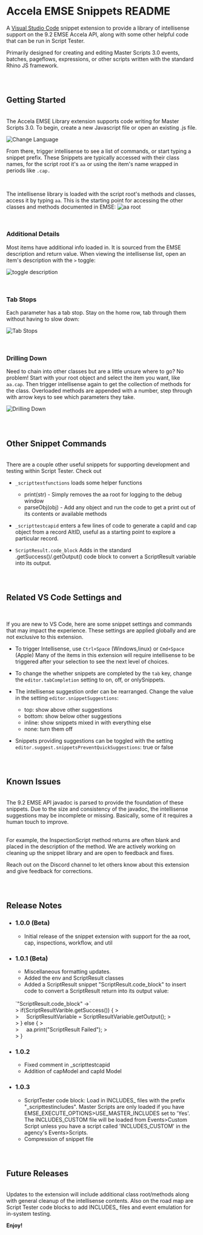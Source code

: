 # Accela EMSE Snippets README

A [Visual Studio Code](https://code.visualstudio.com/) snippet extension to provide a library of intellisense support on the 9.2 EMSE Accela API, along with some other helpful code that can be run in Script Tester.

Primarily designed for creating and editing Master Scripts 3.0 events, batches, pageflows, expressions, or other scripts written with the standard Rhino JS framework.
 
<br>
 
#
## Getting Started
<br>
The Accela EMSE Library extension supports code writing for Master Scripts 3.0. To begin, create a new Javascript file or open an existing .js file.

![Change Language](./images/change_language.gif)


From there, trigger intellisense to see a list of commands, or start typing a snippet prefix.  These Snippets are typically accessed with their class names, for the script root it's `aa` or using the item's name wrapped in periods like `.cap.`

<br>

The intellisense library is loaded with the script root's methods and classes, access it by typing `aa`. This is the starting point for accessing the other classes and methods documented in EMSE: 
![aa root](./images/toggle_aa_root.gif)

<br>

### Additional Details

Most items have additional info loaded in. It is sourced from the EMSE description and return value.  When viewing the intellisense list, open an item's description with the `>` toggle:

![toggle description](./images/toggle_intellisense_description.gif)

<br>

### Tab Stops

Each parameter has a tab stop. Stay on the home row, tab through them without having to slow down:

![Tab Stops](./images/ex_tab_stops.gif)


<br>

### Drilling Down

Need to chain into other classes but are a little unsure where to go? No problem!  Start with your root object and select the item you want, like `aa.cap`. Then trigger intellisense again to get the collection of methods for the class. Overloaded methods are appended with a number, step through with arrow keys to see which parameters they take.

![Drilling Down](./images/ex_drilling_down.gif)

 
<br>

#
## Other Snippet Commands
<br>
There are a couple other useful snippets for supporting development and testing within Script Tester.  Check out

* `_scripttestfunctions` loads some helper functions
    * print(str) - Simply removes the aa root for logging to the debug window
    * parseObj(obj) - Add any object and run the code to get a print out of its contents or available methods

* `_scripttestcapid` enters a few lines of code to generate a capId and cap object from a record AltID, useful as a starting point to explore a particular record.

* `ScriptResult.code_block` Adds in the standard .getSuccess()/.getOutput() code block to convert a ScriptResult variable into its output.
<br>
 
#
## Related VS Code Settings and
<br>

If you are new to VS Code, here are some snippet settings and commands that may impact the experience. These settings are applied globally and are not exclusive to this extension.
* To trigger Intellisense, use `Ctrl+Space` (Windows,linux) or `Cmd+Space` (Apple) Many of the items in this extension will require intellisense to be triggered after your selection to see the next level of choices.

* To change the whether snippets are completed by the `tab` key, change the `editor.tabCompletion` setting to on, off, or onlySnippets.

* The intellisense suggestion order can be rearranged. Change the value in the setting `editor.snippetSuggestions`:
    * top: show above other suggestions
    * bottom: show below other suggestions
    * inline: show snippets mixed in with everything else
    * none: turn them off
* Snippets providing suggestions can be toggled with the setting `editor.suggest.snippetsPreventQuickSuggestions`: true or false

 
<br>

#
## Known Issues
<br>
The 9.2 EMSE API javadoc is parsed to provide the foundation of these snippets.  Due to the size and consistency of the javadoc, the intellisense suggestions may be incomplete or missing.  Basically, some of it requires a human touch to improve. <br><br>

For example, the InspectionScript method returns are often blank and placed in the description of the method. We are actively working on cleaning up the snippet library and are open to feedback and fixes.

Reach out on the Discord channel to let others know about this extension and give feedback for corrections.

 
<br>
 
#
## Release Notes

* ### 1.0.0 (Beta)

  * Initial release of the snippet extension with support for the aa root, cap, inspections, workflow, and util

* ### 1.0.1 (Beta)

  * Miscellaneous formatting updates.
  * Added the env and ScriptResult classes
  * Added a ScriptResult snippet "ScriptResult.code_block" to insert code to convert a ScriptResult return into its output value:
  <br>
  `"ScriptResult.code_block" ->`
  <br>
  > if(ScriptResultVarible.getSuccess()) {
  > <br>
  > &nbsp;&nbsp;&nbsp;&nbsp;ScriptResultVariable = ScriptResultVariable.getOutput();
  > <br>
  > } else {
  > <br>
  > &nbsp;&nbsp;&nbsp;&nbsp;aa.print("ScriptResult Failed");
  > <br>
  > }

* ### 1.0.2
  * Fixed comment in _scripttestcapid
  * Addition of capModel and capId Model
 
* ### 1.0.3
  * ScriptTester code block: Load in INCLUDES_ files with the prefix "_scripttestincludes". Master Scripts are only loaded if you have EMSE_EXECUTE_OPTIONS>USE_MASTER_INCLUDES set to 'Yes'.  The INCLUDES_CUSTOM file will be loaded from Events>Custom Script unless you have a script called 'INCLUDES_CUSTOM' in the agency's Events>Scripts.
  * Compression of snippet file

<br>
 
#
## Future Releases
<br>
Updates to the extension will include additional class root/methods along with general cleanup of the intellisense contents.  Also on the road map are Script Tester code blocks to add INCLUDES_ files and event emulation for in-system testing.

 
<br>
 
**Enjoy!**
